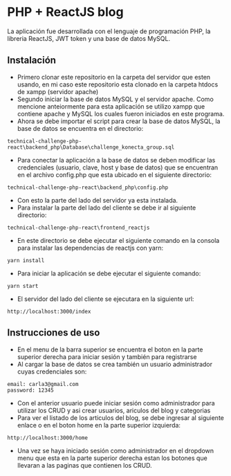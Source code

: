 # PHP + ReactJS blog #

La aplicación fue desarrollada con el lenguaje de programación PHP, la libreria ReactJS, JWT token y una base de datos MySQL.

## Instalación ##
*   Primero clonar este repositorio en la carpeta del servidor que esten usando, en mi caso este repositorio esta clonado en la carpeta htdocs de xampp (servidor apache) 
*   Segundo iniciar la base de datos MySQL y el servidor apache. Como mencione anteiormente para esta aplicación se utilizo xampp que contiene apache y MySQL los cuales fueron iniciados en este programa.
*   Ahora se debe importar el script para crear la base de datos MySQL, la base de datos se encuentra en el directorio: 
```
technical-challenge-php-react\backend_php\Database\challenge_konecta_group.sql
``` 
*   Para conectar la aplicación a la base de datos se deben modificar las credenciales (usuario, clave, host y base de datos) que se encuentran en el archivo config.php que esta ubicado en el siguiente directorio: 
```
technical-challenge-php-react\backend_php\config.php
``` 
*   Con esto la parte del lado del servidor ya esta instalada.
*   Para instalar la parte del lado del cliente se debe ir al siguiente directorio:
```
technical-challenge-php-react\frontend_reactjs
``` 
*   En este directorio se debe ejecutar el siguiente comando en la consola para instalar las dependencias de reactjs con yarn:
```
yarn install
``` 
*   Para iniciar la aplicación se debe ejecutar el siguiente comando:
```
yarn start
``` 
*   El servidor del lado del cliente se ejecutara en la siguiente url:
```
http://localhost:3000/index
``` 

## Instrucciones de uso ##

*   En el menu de la barra superior se encuentra el boton en la parte superior derecha para iniciar sesión y también para registrarse
*   Al cargar la base de datos se crea también un usuario administrador cuyas credenciales son:
```
email: carla3@gmail.com
password: 12345
``` 
*   Con el anterior usuario puede iniciar sesión como administrador para utilizar los CRUD y asi crear usuarios, ariculos del blog y categorias
*   Para ver el listado de los articulos del blog, se debe ingresar al siguiente enlace o en el boton home en la parte superior izquierda:
```
http://localhost:3000/home
``` 
*   Una vez se haya iniciado sesión como administrador en el dropdown menu que esta en la parte superior derecha estan los botones que llevaran a las paginas que contienen los CRUD.

